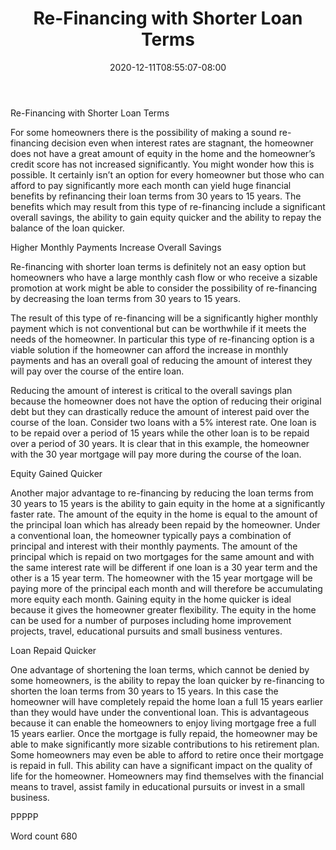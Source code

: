 ﻿---
title: "Re-Financing with Shorter Loan Terms"
date: 2020-12-11T08:55:07-08:00
description: "Re-Financing Tips for Web Success"
featured_image: "/images/Re-Financing.jpg"
tags: ["Re Financing"]
---

Re-Financing with Shorter Loan Terms

For some homeowners there is the possibility of making a sound re-financing decision even when interest rates are stagnant, the homeowner does not have a great amount of equity in the home and the homeowner’s credit score has not increased significantly. You might wonder how this is possible. It certainly isn’t an option for every homeowner but those who can afford to pay significantly more each month can yield huge financial benefits by refinancing their loan terms from 30 years to 15 years. The benefits which may result from this type of re-financing include a significant overall savings, the ability to gain equity quicker and the ability to repay the balance of the loan quicker. 

Higher Monthly Payments Increase Overall Savings

Re-financing with shorter loan terms is definitely not an easy option but homeowners who have a large monthly cash flow or who receive a sizable promotion at work might be able to consider the possibility of re-financing by decreasing the loan terms from 30 years to 15 years. 

The result of this type of re-financing will be a significantly higher monthly payment which is not conventional but can be worthwhile if it meets the needs of the homeowner. In particular this type of re-financing option is a viable solution if the homeowner can afford the increase in monthly payments and has an overall goal of reducing the amount of interest they will pay over the course of the entire loan.

Reducing the amount of interest is critical to the overall savings plan because the homeowner does not have the option of reducing their original debt but they can drastically reduce the amount of interest paid over the course of the loan. Consider two loans with a 5% interest rate. One loan is to be repaid over a period of 15 years while the other loan is to be repaid over a period of 30 years. It is clear that in this example, the homeowner with the 30 year mortgage will pay more during the course of the loan. 

Equity Gained Quicker

Another major advantage to re-financing by reducing the loan terms from 30 years to 15 years is the ability to gain equity in the home at a significantly faster rate. The amount of the equity in the home is equal to the amount of the principal loan which has already been repaid by the homeowner. Under a conventional loan, the homeowner typically pays a combination of principal and interest with their monthly payments. The amount of the principal which is repaid on two mortgages for the same amount and with the same interest rate will be different if one loan is a 30 year term and the other is a 15 year term. The homeowner with the 15 year mortgage will be paying more of the principal each month and will therefore be accumulating more equity each month. Gaining equity in the home quicker is ideal because it gives the homeowner greater flexibility. The equity in the home can be used for a number of purposes including home improvement projects, travel, educational pursuits and small business ventures. 

Loan Repaid Quicker

One advantage of shortening the loan terms, which cannot be denied by some homeowners, is the ability to repay the loan quicker by re-financing to shorten the loan terms from 30 years to 15 years. In this case the homeowner will have completely repaid the home loan a full 15 years earlier than they would have under the conventional loan. This is advantageous because it can enable the homeowners to enjoy living mortgage free a full 15 years earlier. Once the mortgage is fully repaid, the homeowner may be able to make significantly more sizable contributions to his retirement plan. Some homeowners may even be able to afford to retire once their mortgage is repaid in full. This ability can have a significant impact on the quality of life for the homeowner. Homeowners may find themselves with the financial means to travel, assist family in educational pursuits or invest in a small business. 

PPPPP

Word count 680





